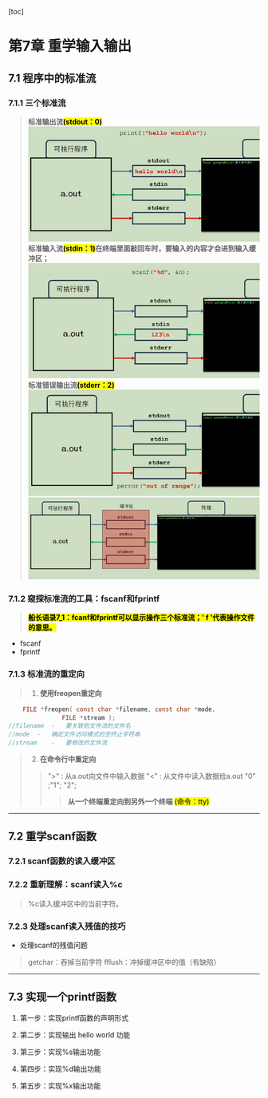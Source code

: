
[toc]

# 第7章 重学输入输出

## 7.1 程序中的标准流

### 7.1.1 三个标准流

>**标准输出流<mark>(stdout：0)</mark>**
![](./image/07_stdout.png)
>**标准输入流<mark>(stdin：1)</mark>在终端里面敲回车时，要输入的内容才会进到输入缓冲区；**
![](./image/07_stdin.png)
>**标准错误输出流<mark>(stderr：2)</mark>**
![](./image/07_perror.png)
![07_three_standard_streams.png](./image/07_three_standard_streams.png)

### 7.1.2 窥探标准流的工具：fscanf和fprintf

>**<mark>船长语录7_1：fcanf和fprintf可以显示操作三个标准流；' f '代表操作文件的意思。</mark>**

- fscanf
- fprintf


### 7.1.3 标准流的重定向

> 1. **使用freopen重定向**
```c
    FILE *freopen( const char *filename, const char *mode,
               FILE *stream );
//filename	-	要关联到文件流的文件名
//mode	-	确定文件访问模式的空终止字符串
//stream	-	要修改的文件流
```
> 2. **在命令行中重定向**
>> ">" : 从a.out向文件中输入数据
>> "<" : 从文件中读入数据给a.out
>>"0" ;"1"; "2";
>>>**从一个终端重定向到另外一个终端**
<mark>(命令：tty)</mark>

---

## 7.2 重学scanf函数


### 7.2.1 scanf函数的读入缓冲区

### 7.2.2 重新理解：scanf读入%c

>%c读入缓冲区中的当前字符。

### 7.2.3 处理scanf读入残值的技巧

- 处理scanf的残值问题
>getchar：吞掉当前字符
>fflush：冲掉缓冲区中的值（有缺陷）

---

## 7.3 实现一个printf函数

1. 第一步：实现printf函数的声明形式

2. 第二步：实现输出 hello world 功能

3.  第三步：实现%s输出功能

4.  第四步：实现%d输出功能

5.  第五步：实现%x输出功能